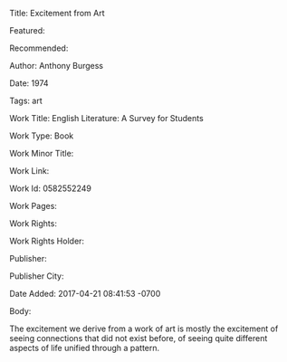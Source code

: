 Title: Excitement from Art

Featured: 

Recommended: 

Author: Anthony Burgess

Date: 1974

Tags: art

Work Title: English Literature: A Survey for Students

Work Type: Book

Work Minor Title:  

Work Link: 

Work Id:  0582552249

Work Pages:  

Work Rights:  

Work Rights Holder:  

Publisher:  

Publisher City:  

Date Added: 2017-04-21 08:41:53 -0700

Body:

The excitement we derive from a work of art is mostly the excitement of seeing connections that did not exist before, of seeing quite different aspects of life unified through a pattern.


